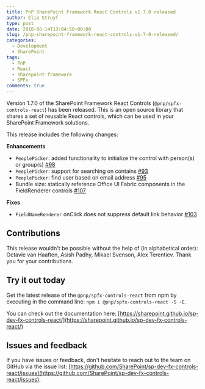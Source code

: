 ```yaml
---
title: PnP SharePoint Framework React Controls v1.7.0 released
author: Elio Struyf
type: post
date: 2018-08-14T13:04:58+00:00
slug: /pnp-sharepoint-framework-react-controls-v1-7-0-released/
categories:
  - Development
  - SharePoint
tags:
  - PnP
  - React
  - sharepoint-framework
  - SPFx
comments: true
---
```


Version 1.7.0 of the SharePoint Framework React Controls (`@pnp/spfx-controls-react`) has been released. This is an open source library that shares a set of reusable React controls, which can be used in your SharePoint Framework solutions.

This release includes the following changes:

**Enhancements**

*   `PeoplePicker`: added functionality to initialize the control with person(s) or group(s) [#98](https://github.com/SharePoint/sp-dev-fx-controls-react/issues/98)
*   `PeoplePicker`: support for searching on contains [#93](https://github.com/SharePoint/sp-dev-fx-controls-react/issues/93)
*   `PeoplePicker`: find user based on email address [#95](https://github.com/SharePoint/sp-dev-fx-controls-react/issues/95)
*   Bundle size: statically reference Office UI Fabric components in the FieldRenderer controls [#107](https://github.com/SharePoint/sp-dev-fx-controls-react/issues/107)

**Fixes**

*   `FieldNameRenderer` onClick does not suppress default link behavior [#103](https://github.com/SharePoint/sp-dev-fx-controls-react/issues/103)

## Contributions

This release wouldn't be possible without the help of (in alphabetical order): Octavie van Haaften, Asish Padhy, Mikael Svenson, Alex Terentiev. Thank you for your contributions.

## Try it out today

Get the latest release of the `@pnp/spfx-controls-react` from npm by executing in the command line: `npm i @pnp/spfx-controls-react -S -E`.

You can check out the documentation here: [https://sharepoint.github.io/sp-dev-fx-controls-react/](https://sharepoint.github.io/sp-dev-fx-controls-react/)

## Issues and feedback

If you have issues or feedback, don't hesitate to reach out to the team on GitHub via the issue list: [https://github.com/SharePoint/sp-dev-fx-controls-react/issues](https://github.com/SharePoint/sp-dev-fx-controls-react/issues).
